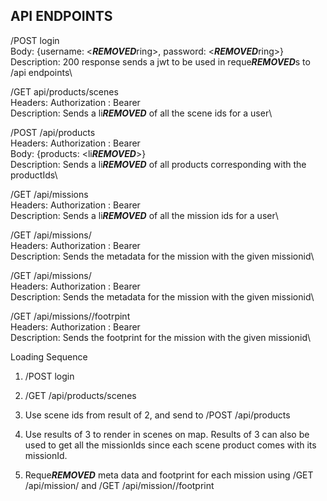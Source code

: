 API ENDPOINTS
-------------
/POST login\
Body: {username: <***REMOVED***ring>, password: <***REMOVED***ring>}\
Description: 200 response sends a jwt to be used in reque***REMOVED***s to /api endpoints\
  
/GET api/products/scenes\
Headers: Authorization : Bearer <token>\
Description: Sends a li***REMOVED*** of all the scene ids for a user\

/POST /api/products\
Headers: Authorization : Bearer <token>\
Body: {products: <li***REMOVED***<productIds>>}\
Description: Sends a li***REMOVED*** of all products corresponding with the productIds\

/GET /api/missions\
Headers: Authorization : Bearer <token>\
Description: Sends a li***REMOVED*** of all the mission ids for a user\
  
/GET /api/missions/<missionId>\
Headers: Authorization : Bearer <token>\
Description: Sends the metadata for the mission with the given missionid\
  
/GET /api/missions/<missionId>\
Headers: Authorization : Bearer <token>\
Description: Sends the metadata for the mission with the given missionid\
  
/GET /api/missions/<missionId>/footrpint\
Headers: Authorization : Bearer <token>\
Description: Sends the footprint for the mission with the given missionid\

Loading Sequence
1. /POST login
  
2. /GET /api/products/scenes
  
3. Use scene ids from result of 2, and send to /POST /api/products
  
4. Use results of 3 to render in scenes on map. Results of 3 can also be used to get all the missionIds since each scene product comes with its missionId.
  
5. Reque***REMOVED*** meta data and footprint for each mission using /GET /api/mission/<missionid> and /GET /api/mission/<missionid>/footprint
  
